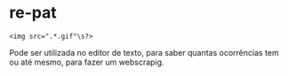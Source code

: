 # re-pat

    <img src=".*.gif"\s?>

Pode ser utilizada no editor de texto, para saber quantas ocorrências tem ou até mesmo, para fazer um webscrapig.
